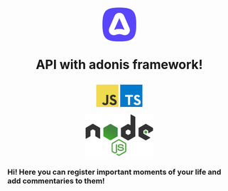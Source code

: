 <h1 align='center'>
  <img src='assets/images/adonis.png' width='15%'>
  <p>API with adonis framework!</p>
</h1>

<p align='center'>
<img src='assets/images/javaScript.png' width='10%'>
<img src='assets/images/typeScript.png' width='10%'>
</p>

<p align='center'>
<img src='assets/images/node.png' width='30%'>
</p>

### Hi! Here you can register important moments of your life and add commentaries to them!
